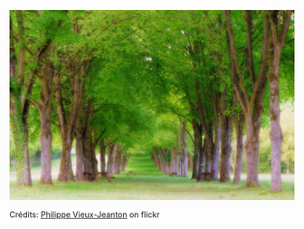 ![Loan](/images/2022-01-21.jpg)

Crédits: [Philippe Vieux-Jeanton](https://www.flickr.com/people/miwok/) on flickr